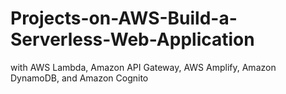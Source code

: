# Projects-on-AWS-Build-a-Serverless-Web-Application
with AWS Lambda, Amazon API Gateway, AWS Amplify, Amazon DynamoDB, and Amazon Cognito
